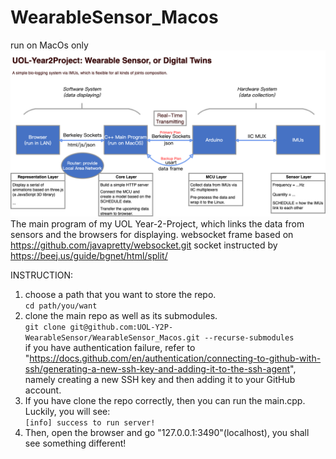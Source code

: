 # WearableSensor_Macos
run on MacOs only
![image](/fileForSketching/sketch_map.png)
The main program of my UOL Year-2-Project, which links the data from sensors and the browsers for displaying.
websocket frame based on https://github.com/javapretty/websocket.git
socket instructed by https://beej.us/guide/bgnet/html/split/


INSTRUCTION:
1. choose a path that you want to store the repo.  
   ```cd path/you/want```
2. clone the main repo as well as its submodules.  
   ```git clone git@github.com:UOL-Y2P-WearableSensor/WearableSensor_Macos.git --recurse-submodules```  
   if you have authentication failure, refer to "https://docs.github.com/en/authentication/connecting-to-github-with-ssh/generating-a-new-ssh-key-and-adding-it-to-the-ssh-agent", namely creating a new SSH key and then adding it to your GitHub account.
3. If you have clone the repo correctly, then you can run the main.cpp. Luckily, you will see:  
   ```[info] success to run server!```
4. Then, open the browser and go "127.0.0.1:3490"(localhost), you shall see something different!  
